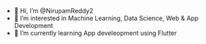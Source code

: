 - 👋 Hi, I’m @NirupamReddy2
- 👀 I’m interested in Machine Learning, Data Science, Web & App Development
- 🌱 I’m currently learning App develeopment using Flutter

<!---
NirupamReddy2/NirupamReddy2 is a ✨ special ✨ repository because its `README.md` (this file) appears on your GitHub profile.
You can click the Preview link to take a look at your changes.
--->
